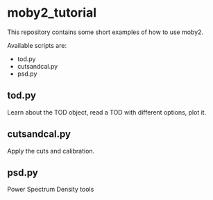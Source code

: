 # moby2_tutorial

This repository contains some short examples of how to use moby2.

Available scripts are:
* tod.py
* cutsandcal.py
* psd.py


## tod.py
Learn about the TOD object, read a TOD with different options, plot it.

## cutsandcal.py
Apply the cuts and calibration.

## psd.py
Power Spectrum Density tools
